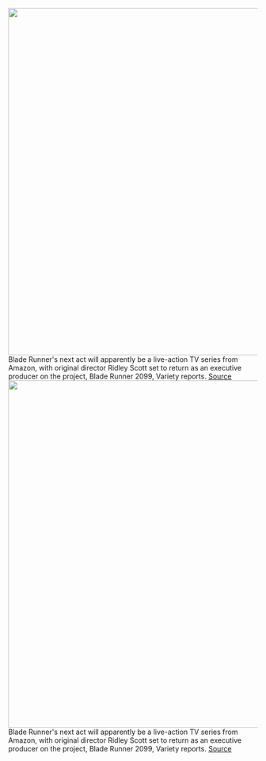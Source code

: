 <img src='https://cdn.vox-cdn.com/thumbor/SuEpsyvGwvWW_oE6XhUvvrL-aHc=/0x0:2040x1360/1200x800/filters:focal(857x517:1183x843)/cdn.vox-cdn.com/uploads/chorus_image/image/70498785/TRI-09454_2040.0.0.jpg' width='700px' /><br/>
Blade Runner's next act will apparently be a live-action TV series from Amazon, with original director Ridley Scott set to return as an executive producer on the project, Blade Runner 2099, Variety reports.
<a href='https://www.theverge.com/2022/2/11/22929435/amazon-blade-runner-2099-live-action-tv-show-ridley-scott-sequel'> Source <a/><img src='https://cdn.vox-cdn.com/thumbor/SuEpsyvGwvWW_oE6XhUvvrL-aHc=/0x0:2040x1360/1200x800/filters:focal(857x517:1183x843)/cdn.vox-cdn.com/uploads/chorus_image/image/70498785/TRI-09454_2040.0.0.jpg' width='700px' /><br/>
Blade Runner's next act will apparently be a live-action TV series from Amazon, with original director Ridley Scott set to return as an executive producer on the project, Blade Runner 2099, Variety reports.
<a href='https://www.theverge.com/2022/2/11/22929435/amazon-blade-runner-2099-live-action-tv-show-ridley-scott-sequel'> Source <a/>